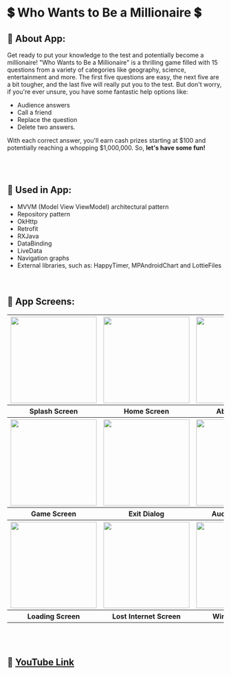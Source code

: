 #  💲 Who Wants to Be a Millionaire 💲  

## 🔰 About App:
Get ready to put your knowledge to the test and potentially become a millionaire! "Who Wants to Be a Millionaire" is a thrilling game filled with 15 questions from a variety of categories like geography, science, entertainment and more. The first five questions are easy, the next five are a bit tougher, and the last five will really put you to the test. But don't worry, if you're ever unsure, you have some fantastic help options like:
- Audience answers 
- Call a friend
- Replace the question
- Delete two answers.
 
 With each correct answer, you'll earn cash prizes starting at $100 and potentially reaching a whopping $1,000,000. So, **let's have some fun!**

<br><br>

## 🔧 Used in App:
* MVVM (Model View ViewModel) architectural pattern
* Repository pattern
* OkHttp
* Retrofit
* RXJava
* DataBinding
* LiveData
* Navigation graphs
* External libraries, such as: HappyTimer, MPAndroidChart and LottieFiles <br>
<br><br> 

## 📱 App Screens:
<table> 
<tr> 
<th> <img src="https://user-images.githubusercontent.com/106017266/189248614-8a16a894-52b8-4815-abf7-95e9a64fac67.png" width=200></th>
<th> <img src="https://user-images.githubusercontent.com/106017266/189248644-b88b9ec7-32e7-4e83-92ec-1c89f4ee3b15.png" width=200> </th> 
<th> <img src="https://user-images.githubusercontent.com/106017266/189247348-4ff8af2c-cd49-404c-ac90-2f3f0d59c76c.png" width=200> </th>
<th> <img src="https://user-images.githubusercontent.com/106017266/189248755-d9699903-db2b-4d63-bc22-dd17b1f59c5e.png" width=200> </th>
</tr>
 
<tr> 
<th>Splash Screen</th> 
<th>Home Screen</th> 
<th>About Screen</th> 
<th>Default Game Screen</th> 
</tr>

<tr> 
<th> <img src="https://user-images.githubusercontent.com/106017266/189251116-634520f5-20b5-418f-8ba8-ea20c44bbac1.png" width=200> </th>
<th> <img src="https://user-images.githubusercontent.com/106017266/189248885-4ede900a-b1eb-4353-81e8-8e4eb237304b.png" width=200> </th>
<th> <img src="https://user-images.githubusercontent.com/106017266/189248900-3b476c09-542c-4dd3-9674-1eb4f507aa2d.png" width=200> </th> 
<th> <img src="https://user-images.githubusercontent.com/106017266/189248922-339e409c-22fc-4004-ae50-064549787136.png" width=200> </th>  
</tr>  

<tr> 
<th>Game Screen</th> 
<th>Exit Dialog</th> 
<th>Audience Dialog</th> 
<th>Call Dialog</th>  
</tr>
 
<tr>
<th> <img src="https://user-images.githubusercontent.com/106017266/189249104-ae184a69-0751-411d-8ba6-1bab13fc2310.png" width=200> </th>  
<th> <img src="https://user-images.githubusercontent.com/106017266/189249120-a4b51230-f923-4180-bf55-8d0d80649a36.png" width=200> </th>  
<th> <img src="https://user-images.githubusercontent.com/106017266/189249145-d34064a9-de15-4430-9fc1-dfafe8a67350.png" width=200> </th>  
<th> <img src="https://user-images.githubusercontent.com/106017266/189249159-09076572-9170-476c-bf35-add8ccc2f5da.png" width=200> </th>  
</tr> 

<tr> 
<th>Loading Screen</th> 
<th>Lost Internet Screen</th> 
<th>Winning Screen</th>
<th>Losing Screen</th>
</tr> 
</table>
<br><br>



## 🎥 [YouTube Link](https://youtube.com)
